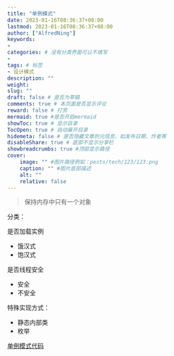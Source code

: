 ```yaml
---
title: "单例模式"
date: 2023-01-16T08:36:37+08:00
lastmod: 2023-01-16T08:36:37+08:00
author: ["AlfredNing"]
keywords: 
- 
categories: # 没有分类界面可以不填写
- 
tags: # 标签
- 设计模式
description: ""
weight:
slug: ""
draft: false # 是否为草稿
comments: true # 本页面是否显示评论
reward: false # 打赏
mermaid: true #是否开启mermaid
showToc: true # 显示目录
TocOpen: true # 自动展开目录
hidemeta: false # 是否隐藏文章的元信息，如发布日期、作者等
disableShare: true # 底部不显示分享栏
showbreadcrumbs: true #顶部显示路径
cover:
    image: "" #图片路径例如：posts/tech/123/123.png
    caption: "" #图片底部描述
    alt: ""
    relative: false
---
```


>保持内存中只有一个对象

分类：

是否加载实例

- 饿汉式
- 饱汉式

是否线程安全

- 安全
- 不安全

特殊实现方式：

- 静态内部类
- 枚举

[单例模式代码](https://github.com/AlfredNing/nq-coding/tree/main/design_pattern/src/singleton)
